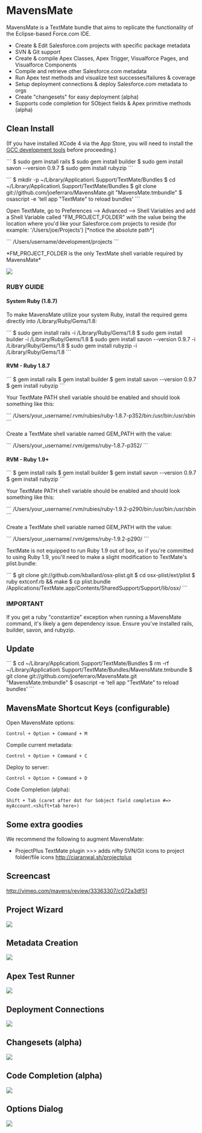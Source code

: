 <h1>MavensMate</h1>
MavensMate is a TextMate bundle that aims to replicate the functionality of the Eclipse-based Force.com IDE.
<UL>
	<LI>Create & Edit Salesforce.com projects with specific package metadata
	<LI>SVN & Git support
	<LI>Create & compile Apex Classes, Apex Trigger, Visualforce Pages, and Visualforce Components
	<LI>Compile and retrieve other Salesforce.com metadata
	<LI>Run Apex test methods and visualize test successes/failures & coverage
	<LI>Setup deployment connections & deploy Salesforce.com metadata to orgs
	<LI>Create "changesets" for easy deployment (alpha)
	<LI>Supports code completion for SObject fields & Apex primitive methods (alpha)
</UL> 

<P>
<h2>Clean Install</h2>
<p>(If you have installed XCode 4 via the App Store, you will need to install the <a href="https://github.com/kennethreitz/osx-gcc-installer">GCC development tools</a> before proceeding.)</p>
<p></p>
```
$ sudo gem install rails
$ sudo gem install builder
$ sudo gem install savon --version 0.9.7
$ sudo gem install rubyzip
```
<p></p>
```
$ mkdir -p ~/Library/Application\ Support/TextMate/Bundles
$ cd ~/Library/Application\ Support/TextMate/Bundles
$ git clone git://github.com/joeferraro/MavensMate.git "MavensMate.tmbundle"
$ osascript -e 'tell app "TextMate" to reload bundles'
```

<p>Open TextMate, go to Preferences --> Advanced --> Shell Variables and add a Shell Variable called "FM_PROJECT_FOLDER" with the value being the location where you'd like your Salesforce.com projects to reside (for example: '/Users/joe/Projects') [*notice the absolute path*]</p>
```
/Users/username/development/projects
```
<P>*FM_PROJECT_FOLDER is the only TextMate shell variable required by MavensMate*</P>
<P><img src="http://wearemavens.com/images/mm/path3.png"/></P>

<h3>RUBY GUIDE</h3>
<h4>System Ruby (1.8.7)</h4>
<p>To make MavensMate utilize your system Ruby, install the required gems directly into /Library/Ruby/Gems/1.8:</p>
```
$ sudo gem install rails -i /Library/Ruby/Gems/1.8
$ sudo gem install builder -i /Library/Ruby/Gems/1.8
$ sudo gem install savon --version 0.9.7 -i /Library/Ruby/Gems/1.8
$ sudo gem install rubyzip -i /Library/Ruby/Gems/1.8
```

<h4>RVM - Ruby 1.8.7</h4>
```
$ gem install rails
$ gem install builder
$ gem install savon --version 0.9.7
$ gem install rubyzip
```
<p>Your TextMate PATH shell variable should be enabled and should look something like this:</p>
```
/Users/your_username/.rvm/rubies/ruby-1.8.7-p352/bin:/usr/bin:/usr/sbin
```
<p>Create a TextMate shell variable named GEM_PATH with the value:</p>
```
/Users/your_username/.rvm/gems/ruby-1.8.7-p352/
```


<h4>RVM - Ruby 1.9+</h4>
```
$ gem install rails
$ gem install builder
$ gem install savon --version 0.9.7
$ gem install rubyzip
```
<p>Your TextMate PATH shell variable should be enabled and should look something like this:</p>
```
/Users/your_username/.rvm/rubies/ruby-1.9.2-p290/bin:/usr/bin:/usr/sbin
```
<p>Create a TextMate shell variable named GEM_PATH with the value:</p>
```
/Users/your_username/.rvm/gems/ruby-1.9.2-p290/
```
<p>TextMate is not equipped to run Ruby 1.9 out of box, so if you're committed to using Ruby 1.9, you'll need to make a slight modification to TextMate's plist.bundle:</p>
```
$ git clone git://github.com/kballard/osx-plist.git
$ cd osx-plist/ext/plist
$ ruby extconf.rb && make
$ cp plist.bundle /Applications/TextMate.app/Contents/SharedSupport/Support/lib/osx/
```

<h3>IMPORTANT</h3>
<P>If you get a ruby "constantize" exception when running a MavensMate command, it's likely a gem dependency issue. Ensure you've installed rails, builder, savon, and rubyzip.</P>

<h2>Update</h2>
<p></p>
```
$ cd ~/Library/Application\ Support/TextMate/Bundles
$ rm -rf ~/Library/Application\ Support/TextMate/Bundles/MavensMate.tmbundle
$ git clone git://github.com/joeferraro/MavensMate.git "MavensMate.tmbundle"
$ osascript -e 'tell app "TextMate" to reload bundles'
```

</P> 

<P>
<h2>MavensMate Shortcut Keys (configurable)</h2>
<P>Open MavensMate options:</P>

	Control + Option + Command + M

<P>Compile current metadata:</P>

	Control + Option + Command + C

<P>Deploy to server:</P>

    Control + Option + Command + D		

<P>Code Completion (alpha):</P>

	Shift + Tab (caret after dot for Sobject field completion #=> myAccount.<shift+tab here>)
</P>

<P>
<h2>Some extra goodies</h2>
<P>We recommend the following to augment MavensMate:</P>
<UL>
	<LI>ProjectPlus TextMate plugin >>> adds nifty SVN/Git icons to project folder/file icons
	<A HREF="http://ciaranwal.sh/projectplus">http://ciaranwal.sh/projectplus</A>
</UL>
</P>

<p>
<h2>Screencast</h2>
<p><a href="http://vimeo.com/mavens/review/33363307/c072a3df51">http://vimeo.com/mavens/review/33363307/c072a3df51</a></p>
</p>	

<P>
<h2>Project Wizard</h2>
<P><img src="http://wearemavens.com/images/mm/project_wizard.png"/></P>
<h2>Metadata Creation</h2>
<P><img src="http://wearemavens.com/images/mm/metadata.png"/></P>
<h2>Apex Test Runner</h2>
<P><img src="http://wearemavens.com/images/mm/test2.png"/></P>
<h2>Deployment Connections</h2>
<P><img src="http://wearemavens.com/images/mm/deployment_connections.png"/></P>
<h2>Changesets (alpha)</h2>
<P><img src="http://wearemavens.com/images/mm/changesets.png"/></P>
<h2>Code Completion (alpha)</h2>
<P><img src="http://wearemavens.com/images/mm/completion2.png"/></P> 
<h2>Options Dialog</h2>
<P><img src="http://wearemavens.com/images/mm/options.png"/></P>
</p>